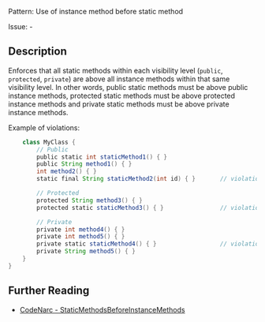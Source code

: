 Pattern: Use of instance method before static method

Issue: -

## Description

Enforces that all static methods within each visibility level (`public`, `protected`, `private`) are above all instance methods within that same visibility level. In other words, public static methods must be above public instance methods, protected static methods must be above protected instance methods and private static methods must be above private instance methods.

Example of violations:

``` groovy
    class MyClass {
        // Public
        public static int staticMethod1() { }
        public String method1() { }
        int method2() { }
        static final String staticMethod2(int id) { }       // violation

        // Protected
        protected String method3() { }
        protected static staticMethod3() { }                // violation

        // Private
        private int method4() { }
        private int method5() { }
        private static staticMethod4() { }                  // violation
        private String method5() { }
    }
}
```

## Further Reading

* [CodeNarc - StaticMethodsBeforeInstanceMethods](https://codenarc.github.io/CodeNarc/codenarc-rules-convention.html#staticmethodsbeforeinstancemethods-rule)